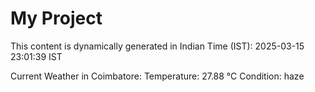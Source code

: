 # My Project

This content is dynamically generated in Indian Time (IST): 2025-03-15 23:01:39 IST


Current Weather in Coimbatore:
Temperature: 27.88 °C
Condition: haze
